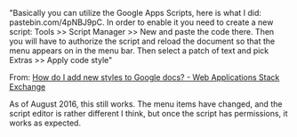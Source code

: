 "Basically you can utilize the Google Apps Scripts, here is what I did: pastebin.com/4pNBJ9pC. In order to enable it you need to create a new script: Tools >> Script Manager >> New and paste the code there. Then you will have to authorize the script and reload the document so that the menu appears on in the menu bar. Then select a patch of text and pick Extras >> Apply code style"

From: [How do I add new styles to Google docs? - Web Applications Stack Exchange](http://webapps.stackexchange.com/questions/24249/how-do-i-add-new-styles-to-google-docs)

As of August 2016, this still works. The menu items have changed, and the script editor is rather different I think, but once the script has permissions, it works as expected.
